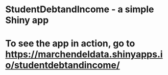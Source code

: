 # StudentDebtandIncome - a simple Shiny app
# To see the app in action, go to https://marchendeldata.shinyapps.io/studentdebtandincome/
